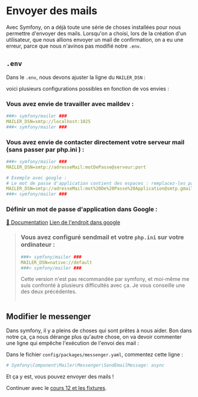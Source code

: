 # Envoyer des mails
Avec Symfony, on a déjà toute une série de choses installées pour nous permettre d'envoyer des mails. Lorsqu'on a choisi, lors de la création d'un utilisateur, que nous allions envoyer un mail de confirmation, on a eu une erreur, parce que nous n'avinos pas modifié notre `.env`.

## `.env`
Dans le `.env`, nous devons ajuster la ligne du `MAILER_DSN` :

voici plusieurs configurations possibles en fonction de vos envies :


### Vous avez envie de travailler avec maildev :

```yaml
###> symfony/mailer ###
MAILER_DSN=smtp://localhost:1025
###< symfony/mailer ###
```
### Vous avez envie de contacter directement votre serveur mail (sans passer par php.ini ) :

```yaml
###> symfony/mailer ###
MAILER_DSN=smtp://adresseMail:motDePasse@serveur:port

# Exemple avec google :
# Le mot de passe d'application contient des espaces : remplacez-les par %20
MAILER_DSN=smtp://adresseMail:mot%20De%20Passe%20Application@smtp.gmail.com:587
###< symfony/mailer ###
```

### Définir un mot de passe d'application dans Google :
[📜 Documentation](https://support.google.com/accounts/answer/185833?sjid=14123049008653734251-EU)
[Lien de l'endroit dans google](https://myaccount.google.com/apppasswords)

>### Vous avez configuré sendmail et votre `php.ini` sur votre ordinateur :
>
> ```yaml
> ###> symfony/mailer ###
> MAILER_DSN=native://default
> ###< symfony/mailer ###
> ```
> Cette version n'est pas recommandée par symfony, et moi-même me suis confronté à plusieurs difficultés avec ça. Je vous conseille une des deux précédentes.
> <br>
> <br>


## Modifier le messenger

Dans symfony, il y a pleins de choses qui sont prêtes à nous aider. Bon dans notre ça, ça nous dérange plus qu'autre chose, on va devoir commenter une ligne qui empêche l'exécution de l'envoi des mail :

Dans le fichier `config/packages/messenger.yaml`, commentez cette ligne :

```yaml
# Symfony\Component\Mailer\Messenger\SendEmailMessage: async
```

Et ça y est, vous pouvez envoyer des mails ! 

Continuer avec le [cours 12 et les fixtures](<20 cours 12 - Fixtures.md>).
